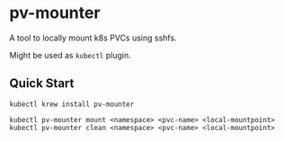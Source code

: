 # pv-mounter 

A tool to locally mount k8s PVCs using sshfs.

Might be used as `kubectl` plugin.

## Quick Start

```
kubectl krew install pv-mounter

kubectl pv-mounter mount <namespace> <pvc-name> <local-mountpoint>
kubectl pv-mounter clean <namespace> <pvc-name> <local-mountpoint>

```


